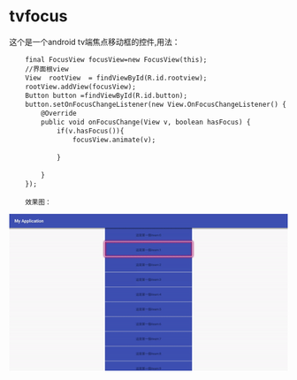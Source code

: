 # tvfocus
这个是一个android tv端焦点移动框的控件,用法：

        final FocusView focusView=new FocusView(this);
        //界面根view
        View  rootView  = findViewById(R.id.rootview);
        rootView.addView(focusView);
        Button button =findViewById(R.id.button);
        button.setOnFocusChangeListener(new View.OnFocusChangeListener() {
            @Override
            public void onFocusChange(View v, boolean hasFocus) {
                if(v.hasFocus()){
                    focusView.animate(v);

                }
                
            }
        });
        
        效果图：

![image](https://github.com/elijahjing/tvfocus/blob/master/app/gif/ezgif-5-6a0801a23dc6.gif )  

